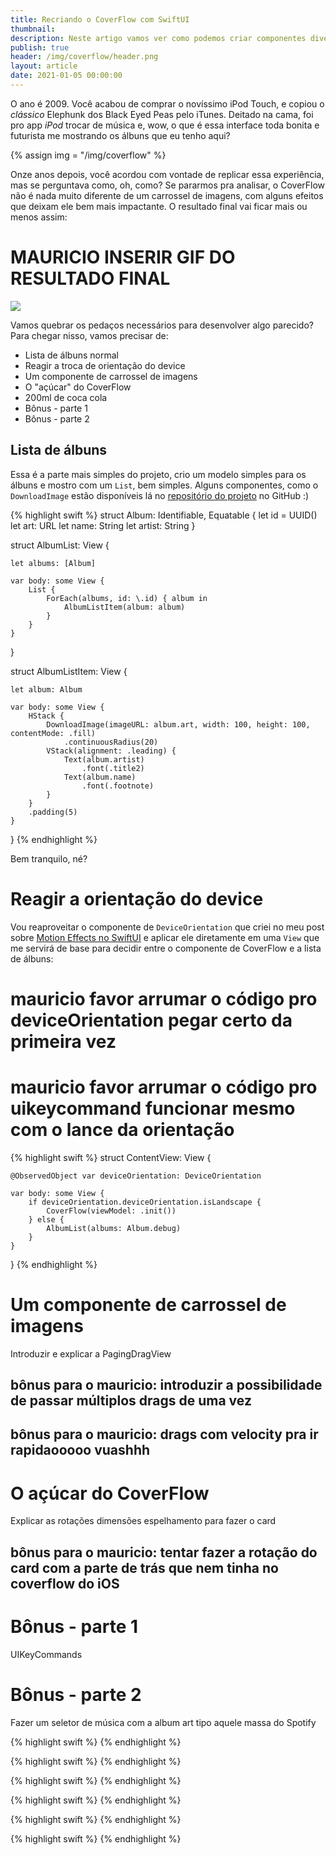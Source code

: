 ```yaml
---
title: Recriando o CoverFlow com SwiftUI
thumbnail: 
description: Neste artigo vamos ver como podemos criar componentes divertidos que também podem nos ajudar no nosso dia a dia!
publish: true
header: /img/coverflow/header.png
layout: article
date: 2021-01-05 00:00:00
---
```


O ano é 2009. Você acabou de comprar o novíssimo iPod Touch, e copiou o _clássico_ Elephunk dos Black Eyed Peas pelo iTunes. Deitado na cama, foi pro app _iPod_ trocar de música e, wow, o que é essa interface toda bonita e futurista me mostrando os álbuns que eu tenho aqui?

{% assign img = "/img/coverflow" %}

Onze anos depois, você acordou com vontade de replicar essa experiência, mas se perguntava como, oh, como? Se pararmos pra analisar, o CoverFlow não é nada muito diferente de um carrossel de imagens, com alguns efeitos que deixam ele bem mais impactante. O resultado final vai ficar mais ou menos assim:

# MAURICIO INSERIR GIF DO RESULTADO FINAL
![]({{img}}/game.jpeg)




Vamos quebrar os pedaços necessários para desenvolver algo parecido? Para chegar nisso, vamos precisar de:

* Lista de álbuns normal
* Reagir a troca de orientação do device
* Um componente de carrossel de imagens
* O "açúcar" do CoverFlow
* 200ml de coca cola
* Bônus - parte 1
* Bônus - parte 2

## Lista de álbuns

Essa é a parte mais simples do projeto, crio um modelo simples para os álbuns e mostro com um `List`, bem simples. Alguns componentes, como o `DownloadImage` estão disponíveis lá no [repositório do projeto]() no GitHub :)

{% highlight swift %}
struct Album: Identifiable, Equatable {
    let id = UUID()
    let art: URL
    let name: String
    let artist: String
}

struct AlbumList: View {

    let albums: [Album]

    var body: some View {
        List {
            ForEach(albums, id: \.id) { album in
                AlbumListItem(album: album)
            }
        }
    }
}

struct AlbumListItem: View {

    let album: Album

    var body: some View {
        HStack {
            DownloadImage(imageURL: album.art, width: 100, height: 100, contentMode: .fill)
                .continuousRadius(20)
            VStack(alignment: .leading) {
                Text(album.artist)
                    .font(.title2)
                Text(album.name)
                    .font(.footnote)
            }
        }
        .padding(5)
    }
}
{% endhighlight %}
<p class="center muted caption">Bem tranquilo, né?</p>

#  Reagir a orientação do device

Vou reaproveitar o componente de `DeviceOrientation` que criei no meu post sobre [Motion Effects no SwiftUI](/post/swiftui-motion-effects/) e aplicar ele diretamente em uma `View` que me servirá de base para decidir entre o componente de CoverFlow e a lista de álbuns:

# mauricio favor arrumar o código pro deviceOrientation pegar certo da primeira vez
# mauricio favor arrumar o código pro uikeycommand funcionar mesmo com o lance da orientação

{% highlight swift %}
    struct ContentView: View {

    @ObservedObject var deviceOrientation: DeviceOrientation

    var body: some View {
        if deviceOrientation.deviceOrientation.isLandscape {
            CoverFlow(viewModel: .init())
        } else {
            AlbumList(albums: Album.debug)
        }
    }
}
{% endhighlight %}

# Um componente de carrossel de imagens

Introduzir e explicar a PagingDragView

## bônus para o mauricio: introduzir a possibilidade de passar múltiplos drags de uma vez
## bônus para o mauricio: drags com velocity pra ir rapidaooooo vuashhh

# O açúcar do CoverFlow

Explicar as rotações dimensões espelhamento para fazer o card

## bônus para o mauricio: tentar fazer a rotação do card com a parte de trás que nem tinha no coverflow do iOS

# Bônus - parte 1

UIKeyCommands

# Bônus - parte 2

Fazer um seletor de música com a album art tipo aquele massa do Spotify














{% highlight swift %}
{% endhighlight %}

{% highlight swift %}
{% endhighlight %}

{% highlight swift %}
{% endhighlight %}

{% highlight swift %}
{% endhighlight %}

{% highlight swift %}
{% endhighlight %}

{% highlight swift %}
{% endhighlight %}